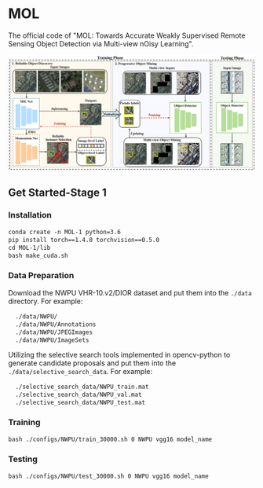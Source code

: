 # MOL
The official code of "MOL: Towards Accurate Weakly Supervised Remote Sensing Object Detection via Multi-view nOisy Learning".

<img src="./MOL.png" alt="MOL" width="700">

## Get Started-Stage 1
### Installation
```Shell
conda create -n MOL-1 python=3.6
pip install torch==1.4.0 torchvision==0.5.0
cd MOL-1/lib
bash make_cuda.sh
```
### Data Preparation
Download the NWPU VHR-10.v2/DIOR dataset and put them into the `./data` directory. For example:
```Shell
  ./data/NWPU/                           
  ./data/NWPU/Annotations
  ./data/NWPU/JPEGImages
  ./data/NWPU/ImageSets    
```
Utilizing the selective search tools implemented in opencv-python to generate candidate proposals and put them into the `./data/selective_search_data`. For example:
```Shell
  ./selective_search_data/NWPU_train.mat                           
  ./selective_search_data/NWPU_val.mat
  ./selective_search_data/NWPU_test.mat  
```

### Training
```Shell
bash ./configs/NWPU/train_30000.sh 0 NWPU vgg16 model_name
```
### Testing
```Shell
bash ./configs/NWPU/test_30000.sh 0 NWPU vgg16 model_name
```
